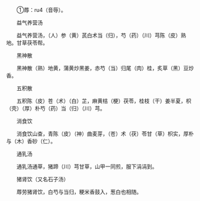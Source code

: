 <!-- { "loadSidebar": true } -->
　　①蓐：ru4（音辱）。

　　益气养营汤

　　益气养营汤，（人）参（黄）芪白术当（归），芍（药）（川）芎陈（皮）熟地。甘草茯苓帮。

　　黑神散

　　黑神散（熟）地黄，蒲黄炒黑姜，赤芍（当）归尾（肉）桂，炙草（黑）豆炒香。

　　五积散

　　五积陈（皮）苍（术）（白）芷，麻黄桔（梗）茯苓，桂枝（干）姜半夏，枳（壳）（厚）朴芍（药）当（归）（川）芎。

　　消食饮

　　消食饮山查，青陈（皮）（神）曲麦芽，（苍）术（茯）苓甘（草）枳实，厚朴与（木）香砂（仁）。

　　通乳汤

　　通乳汤通草，猪蹄（川）芎甘草，山甲一同煎，服下涓涓到。

　　猪肾饮（又名石子汤）

　　蓐劳猪肾饮，白芍与当归，粳米香鼓入，葱白也相随。

　　
